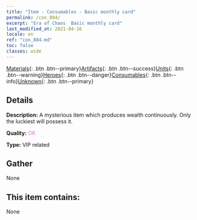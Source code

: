 ```yaml
---
title: "Item - Consumables - Basic monthly card"
permalink: /con_884/
excerpt: "Era of Chaos  Basic monthly card"
last_modified_at: 2021-04-16
locale: en
ref: "con_884.md"
toc: false
classes: wide
---
```

 [Materials](/Items/){: .btn .btn--primary}[Artifacts](/Items/Artifacts/){: .btn .btn--success}[Units](/Items/Units/){: .btn .btn--warning}[Heroes](/Items/Heroes/){: .btn .btn--danger}[Consumables](/Items/Consumables/){: .btn .btn--info}[Unknown](/Items/Unknown/){: .btn .btn--primary}

## Details
 **Description:** A mysterious item which produces wealth continuously. Only the luckiest will possess it.

 **Quality:** <span style="color: #DA70D6">OK</span>

 **Type:** VIP related

## Gather

  None

## This item contains:

  None

